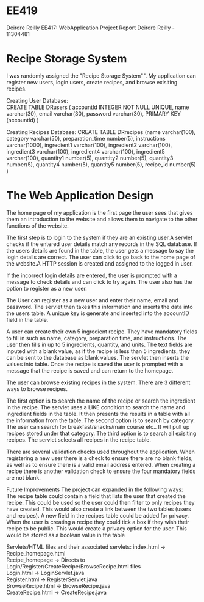 # EE419
Deirdre Reilly EE417: WebApplication Project Report 
Deirdre Reilly - 11304481

# Recipe Storage System
I was randomly assigned the "Recipe Storage System"". My application can register new users, login users, create recipes, and browse exisiting recipes.

Creating User Database:  
CREATE TABLE DRusers (
accountId INTEGER NOT NULL UNIQUE, 
name varchar(30),
email varchar(30),
password varchar(30),
PRIMARY KEY (accountId)
)

Creating Recipes Database:
CREATE TABLE DRrecipes (name varchar(100),
category varchar(50),
preparation_time number(5),
instructions varchar(1000),
ingredient1 varchar(100),
ingredient2 varchar(100),
ingredient3 varchar(100),
ingredient4 varchar(100),
ingredient5 varchar(100),
quantity1 number(5),
quantity2 number(5),
quantity3 number(5),
quantity4 number(5),
quantity5 number(5),
recipe_id number(5)
)					        
   
# The Web Application Design
The home page of my application is the first page the user sees that gives them an introduction to the website and allows them to navigate to the other functions of the website.

The first step is to login to the system if they are an existing user.A servlet checks if the entered user details match any records in the SQL database. If the users details are found in the table, the user gets a message to say the login details are correct. The user can click to go back to the home page of the website.A HTTP session is created and assigned to the logged in user.

If the incorrect login details are entered, the user is prompted with a message to check details and can click to try again. The user also has the option to register as a new user.
	
The User can register as a new user and enter their name, email and password. The servlet then takes this information and inserts the data into the users table. A unique key is generate and inserted into the accountID field in the table.
	
A user can create their own 5 ingredient recipe. They have mandatory fields to fill in such as name, category, preparation time, and instructions.
The user then fills in up to 5 ingredients, quantity, and units. The text fields are inputed with a blank value, as if the recipe is less than 5 ingredients, they can be sent to the database as blank values. 
The servlet then inserts the values into table. Once the recipe is saved the user is prompted with a message that the recipe is saved and can return to the homepage. 
	
The user can browse existing recipes in the system. There are 3 different ways to browse recipes. 

The first option is to search the name of the recipe or search the ingredient in the recipe. The servlet uses a LIKE condition to search the name and ingredient fields in the table. It then presents the results in a table with all the information from the table.
The second option is to search by category. The user can search for breakfast/snacks/main course etc.. It will pull up recipes stored under that category.
The third option is to search all exisiting recipes. The servlet selects all recipes in the recipe table.
	
There are several validation checks used throughout the application.
When registering a new user there is a check to ensure there are no blank fields, as well as to ensure there is a valid email address entered.
When creating a recipe there is another validation check to ensure the four mandatory fields are not blank.
	
	
Future Improvements
The project can expanded in the following ways:<br> The recipe table could contain a field that lists the user that created the recipe.
This could be used so the user could then filter to only recipes they have created. This would also create a link between the two tables (users and recipes).
A new field in the recipes table could be added for privacy. When the user is creating a recipe they could tick a box if they wish their recipe to be public. This would create a privacy option for the user. This would be stored as a boolean value in the table </p>
	
	
Servlets/HTML files and their associated servlets:
	index.html -> Recipe_homepage.html
	<br>Recipe_homepage -> Directs to Login/Register/CreateRecipe/BrowseRecipe.html files
	<br>Login.html -> LoginServlet.java
	<br>Register.html -> RegisterServlet.java
	<br>BrowseRecipe.html -> BrowseRecipe.java
	<br>CreateRecipe.html -> CreateRecipe.java
